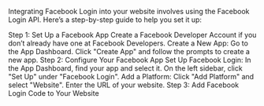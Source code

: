 Integrating Facebook Login into your website involves using the Facebook Login API. Here’s a step-by-step guide to help you set it up:

Step 1: Set Up a Facebook App
Create a Facebook Developer Account if you don’t already have one at Facebook Developers.
Create a New App:
Go to the App Dashboard.
Click "Create App" and follow the prompts to create a new app.
Step 2: Configure Your Facebook App
Set Up Facebook Login:
In the App Dashboard, find your app and select it.
On the left sidebar, click "Set Up" under "Facebook Login".
Add a Platform:
Click "Add Platform" and select "Website".
Enter the URL of your website.
Step 3: Add Facebook Login Code to Your Website
